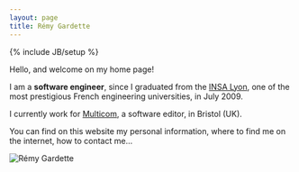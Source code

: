 ```yaml
---
layout: page
title: Rémy Gardette
---
```

{% include JB/setup %}

<div class="span9" markdown="1">

Hello, and welcome on my home page!

I am a **software engineer**, since I graduated from the [INSA Lyon](http://www.insa-lyon.fr/en), one of the most prestigious French engineering universities, in July 2009.

I currently work for [Multicom](http://www.multicom.co.uk/), a software editor, in Bristol (UK).

You can find on this website my personal information, where to find me on the internet, how to contact me...

</div>

<div class="span3">
	<img src="{{ '/img/picture.jpeg' }}" class="img-rounded" alt="Rémy Gardette" title="Rémy Gardette">
</div>